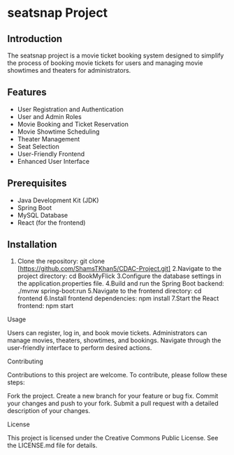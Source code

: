 # seatsnap Project

## Introduction

The seatsnap project is a movie ticket booking system designed to simplify the process of booking movie tickets for users and managing movie showtimes and theaters for administrators.

## Features

- User Registration and Authentication
- User and Admin Roles
- Movie Booking and Ticket Reservation
- Movie Showtime Scheduling
- Theater Management
- Seat Selection
- User-Friendly Frontend
- Enhanced User Interface

## Prerequisites

- Java Development Kit (JDK)
- Spring Boot
- MySQL Database
- React (for the frontend)

## Installation

1. Clone the repository:
git clone [https://github.com/ShamsTKhan5/CDAC-Project.git]
2.Navigate to the project directory:
cd BookMyFlick
3.Configure the database settings in the application.properties file.
4.Build and run the Spring Boot backend:
./mvnw spring-boot:run
5.Navigate to the frontend directory:
cd frontend
6.Install frontend dependencies:
npm install
7.Start the React frontend:
npm start

Usage
  
 Users can register, log in, and book movie tickets.
 Administrators can manage movies, theaters, showtimes, and bookings.
 Navigate through the user-friendly interface to perform desired actions.

Contributing

Contributions to this project are welcome. To contribute, please follow these steps:

Fork the project.
Create a new branch for your feature or bug fix.
Commit your changes and push to your fork.
Submit a pull request with a detailed description of your changes.

License

This project is licensed under the Creative Commons Public License. See the LICENSE.md file for details.